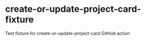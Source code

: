 # create-or-update-project-card-fixture
Test fixture for create-or-update-project-card GitHub action
